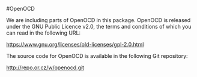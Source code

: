 #OpenOCD

We are including parts of OpenOCD in this package. OpenOCD is released
under the GNU Public Licence v2.0, the terms and conditions of which you
can read in the following URL:

https://www.gnu.org/licenses/old-licenses/gpl-2.0.html

The source code for OpenOCD is available in the following Git repository:

http://repo.or.cz/w/openocd.git
